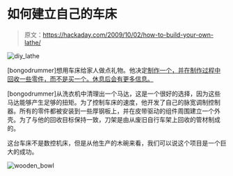 # 如何建立自己的车床

> 原文：<https://hackaday.com/2009/10/02/how-to-build-your-own-lathe/>

![diy_lathe](img/0780b38c6f495869045f21017fa74579.png "diy_lathe")

[bongodrummer]想用车床给家人做点礼物。他决定[制作一个，并在制作过程中回收一些零件，而不是买一个。休息后会有更多信息。](http://www.instructables.com/id/Make-your-own-Lathe-from-other-peoples-rubbish/)

[bongodrummer]从洗衣机中清理出一个马达，这是一个很好的选择，因为这些马达能够产生足够的扭矩。为了控制车床的速度，他开发了自己的脉宽调制控制器。所有的零件都被安装到一些厚钢板上，并在皮带驱动的组件周围建立一个外壳。为了与他的回收目标保持一致，刀架是由从废旧自行车架上回收的管材制成的。

这台车床不是数控机床，但是从他生产的木碗来看，我们可以说这个项目是一个巨大的成功。

![wooden_bowl](img/d23c1f6500f3c583e06504f1a35c3734.png "wooden_bowl")